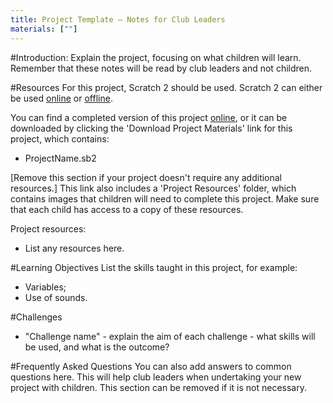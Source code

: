 ```yaml
---
title: Project Template — Notes for Club Leaders
materials: [""]
---
```


#Introduction:
Explain the project, focusing on what children will learn. Remember that these notes will be read by club leaders and not children.

#Resources
For this project, Scratch 2 should be used. Scratch 2 can either be used <a href="http://scratch.mit.edu/projects/editor/">online</a> or <a href="http://scratch.mit.edu/scratch2download/">offline</a>.

You can find a completed version of this project <a href="http://scratch.mit.edu/projects/32722912/#editor">online</a>, or it can be downloaded by clicking the 'Download Project Materials' link for this project, which contains:

+ ProjectName.sb2

[Remove this section if your project doesn't require any additional resources.] This link also includes a 'Project Resources' folder, which contains images that children will need to complete this project. Make sure that each child has access to a copy of these resources.

Project resources:
+ List any resources here.

#Learning Objectives
List the skills taught in this project, for example:

+ Variables;
+ Use of sounds.

#Challenges
+ "Challenge name" - explain the aim of each challenge - what skills will be used, and what is the outcome?

#Frequently Asked Questions
You can also add answers to common questions here. This will help club leaders when undertaking your new project with children. This section can be removed if it is not necessary.
